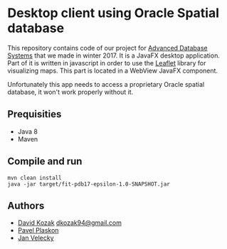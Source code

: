 # Desktop client using Oracle Spatial database

This repository contains code of our project for [Advanced Database Systems](http://www.fit.vutbr.cz/study/course-l.php.en?id=8791 "Course page") that we made in winter 2017. It is a JavaFX desktop application. Part of it is written in javascript in order to use the [Leaflet](https://leafletjs.com/) library for visualizing maps. This part is located in a WebView JavaFX component. 

Unfortunately this app needs to access a proprietary Oracle spatial database, it won't work properly without it.

## Prequisities

* Java 8
* Maven

## Compile and run

```
mvn clean install
java -jar target/fit-pdb17-epsilon-1.0-SNAPSHOT.jar
```

## Authors
* [David Kozak](https://github.com/d-kozak) dkozak94@gmail.com
* [Pavel Plaskon](https://github.com/enkelli) 
* [Jan Velecky](https://github.com/VVelda)

